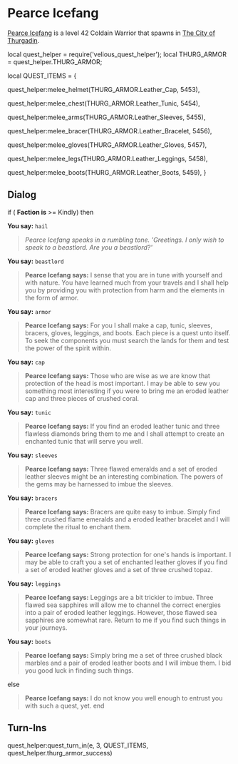 # Pearce Icefang



[Pearce Icefang](/npc/115063) is a level 42 Coldain Warrior that spawns in [The City of Thurgadin](/zone/115).



local quest_helper = require('velious_quest_helper');
local THURG_ARMOR = quest_helper.THURG_ARMOR;

local QUEST_ITEMS = {

quest_helper:melee_helmet(THURG_ARMOR.Leather_Cap, 5453), 

quest_helper:melee_chest(THURG_ARMOR.Leather_Tunic, 5454), 

quest_helper:melee_arms(THURG_ARMOR.Leather_Sleeves, 5455), 

quest_helper:melee_bracer(THURG_ARMOR.Leather_Bracelet, 5456), 

quest_helper:melee_gloves(THURG_ARMOR.Leather_Gloves, 5457), 

quest_helper:melee_legs(THURG_ARMOR.Leather_Leggings, 5458), 

quest_helper:melee_boots(THURG_ARMOR.Leather_Boots, 5459), 
}



## Dialog

if ( **Faction is** >= Kindly) then


**You say:** `hail`





>*Pearce Icefang speaks in a rumbling tone. 'Greetings. I only wish to speak to a beastlord. Are you a beastlord?'*


**You say:** `beastlord`





>**Pearce Icefang says:** I sense that you are in tune with yourself and with nature. You have learned much from your travels and I shall help you by providing you with protection from harm and the elements in the form of armor.


**You say:** `armor`





>**Pearce Icefang says:** For you I shall make a cap, tunic, sleeves, bracers, gloves, leggings, and boots. Each piece is a quest unto itself.  To seek the components you must search the lands for them and test the power of the spirit within.


**You say:** `cap`





>**Pearce Icefang says:** Those who are wise as we are know that protection of the head is most important. I may be able to sew you something most interesting if you were to bring me an eroded leather cap and three pieces of crushed coral.


**You say:** `tunic`





>**Pearce Icefang says:** If you find an eroded leather tunic and three flawless diamonds bring them to me and I shall attempt to create an enchanted tunic that will serve you well.


**You say:** `sleeves`





>**Pearce Icefang says:** Three flawed emeralds and a set of eroded leather sleeves might be an interesting combination. The powers of the gems may be harnessed to imbue the sleeves.


**You say:** `bracers`





>**Pearce Icefang says:** Bracers are quite easy to imbue. Simply find three crushed flame emeralds and a eroded leather bracelet and I will complete the ritual to enchant them.


**You say:** `gloves`





>**Pearce Icefang says:** Strong protection for one's hands is important. I may be able to craft you a set of enchanted leather gloves if you find a set of eroded leather gloves and a set of three crushed topaz.


**You say:** `leggings`





>**Pearce Icefang says:** Leggings are a bit trickier to imbue. Three flawed sea sapphires will allow me to channel the correct energies into a pair of eroded leather leggings. However, those flawed sea sapphires are somewhat rare. Return to me if you find such things in your journeys.


**You say:** `boots`





>**Pearce Icefang says:** Simply bring me a set of three crushed black marbles and a pair of eroded leather boots and I will imbue them. I bid you good luck in finding such things.


else


>**Pearce Icefang says:** I do not know you well enough to entrust you with such a quest, yet.
end



## Turn-Ins

quest_helper:quest_turn_in(e, 3, QUEST_ITEMS, quest_helper.thurg_armor_success)